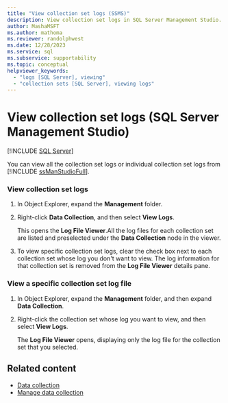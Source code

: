 ```yaml
---
title: "View collection set logs (SSMS)"
description: View collection set logs in SQL Server Management Studio.
author: MashaMSFT
ms.author: mathoma
ms.reviewer: randolphwest
ms.date: 12/28/2023
ms.service: sql
ms.subservice: supportability
ms.topic: conceptual
helpviewer_keywords:
  - "logs [SQL Server], viewing"
  - "collection sets [SQL Server], viewing logs"
---
```

# View collection set logs (SQL Server Management Studio)

[!INCLUDE [SQL Server](../../includes/applies-to-version/sqlserver.md)]

You can view all the collection set logs or individual collection set logs from [!INCLUDE [ssManStudioFull](../../includes/ssmanstudiofull-md.md)].

### View collection set logs

1. In Object Explorer, expand the **Management** folder.

1. Right-click **Data Collection**, and then select **View Logs**.

   This opens the **Log File Viewer**.All the log files for each collection set are listed and preselected under the **Data Collection** node in the viewer.

1. To view specific collection set logs, clear the check box next to each collection set whose log you don't want to view. The log information for that collection set is removed from the **Log File Viewer** details pane.

### View a specific collection set log file

1. In Object Explorer, expand the **Management** folder, and then expand **Data Collection**.

1. Right-click the collection set whose log you want to view, and then select **View Logs**.

   The **Log File Viewer** opens, displaying only the log file for the collection set that you selected.

## Related content

- [Data collection](data-collection.md)
- [Manage data collection](manage-data-collection.md)
